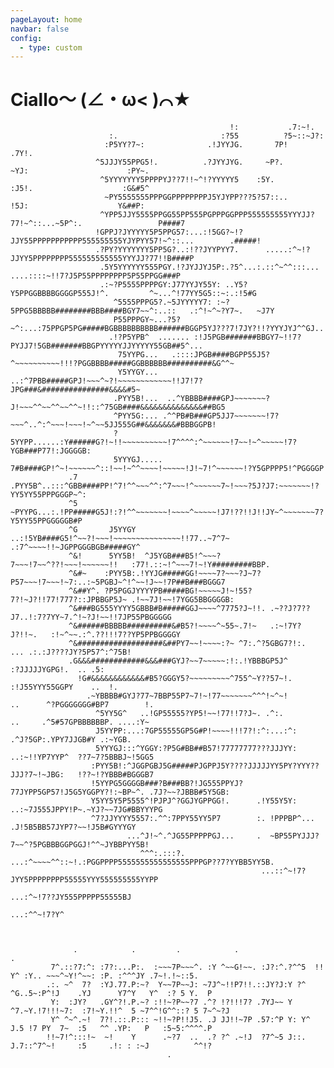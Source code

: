 ```yaml
---
pageLayout: home
navbar: false
config:
  - type: custom
---
```


# Ciallo～ (∠・ω< )⌒★

                                                     !:           .7:~!.
                          :.                       :?55          ?5~::~J?:
                         :P5YY?7~:              .!JYYJG.       7P!      .7Y!.
                       ^5JJJY55PPG5!.          .?JYYJYG.     ~P?.          ~YJ:                      :PY~.
                        ^5YYYYYYY5PPPPYJ??7!!~^!?YYYYY5    :5Y.              :J5!.                    :G&#5^
                         ~PY5555555PPPGGPPPPPPPPJ5YJYPP???5?57::..              !5J:                    Y&##P:
                        ^YPP5JJY5555PPGG55PP555PGPPPGGPPP555555555YYYJJ?77!~^::...~5P^:.                 P####7
                       !GPPJ?JYYYYY5P5PPG57:...:!5GG?~!?JJY55PPPPPPPPPPP555555555YJYPYY57!~^::...        .#####!
                       .?PY?YYYYYYY5PP5G?..:!??JYYPYY7.      .....:^~!?JJYY5PPPPPPPP555555555555YYYJJ?77!!B####P
                        .5Y5YYYYYY555PGY.!?JYJJYJ5P:.?5^...:.::^~^^:::... ....::::~!!7?J5P55PPPPPPPP5P55PPGG###P
                        .:~?P5555PPPPGY:J77YYJY55Y: ..Y5?Y5PPGGBBBBGGGGP555J!^.         ^~...^!77YY5G5::~:.:!5#G
                           ^5555PPPG5?.~5JYYYYY7: :~?5PPG5BBBBB########BBB####BGY7~~^:..::   .:^!~^~?Y7~.   ~J7Y
                           P55PPPGY~...?5?~^:...:75PPGP5PG#####BGBBBBBBBBBB######BGGP5YJ???7!7JY?!!?YYYJYJ^^GJ..
                          .!?P5YPB^  ....... :!J5PGB#######BBGY7~!!7?PYJJ7!5GB#######BBGPYYYYYJJYYYYY55GB##5^...
                            75YYPG...   .::::JPGB####BGPP55J5?^~~~~~~~~~~!!!?PGGBBBB#####GGBBBBBB##########&G^^~
                            Y5YYGY...  ..:^7PBB#####GPJ!~~~^~?!~~~~~~~~~~~~!!J7!7?JPG###&###############&&&&#5~
                           .PYY5B!...  ..^YBBBB####GPJ~~~~~~~?J!~~~^^~~^^~~^^~!!::^75GB####&&&&&&&&&&&&&&##BG5
                           ^PYY5G:... .^^PB#B###GP5JJ7~~~~~~~!7?~~~^..^:^~~~!~~~!~^~~5JJ555G##&&&&&&&#BBBGGPB!
                           ?5YYPP......:Y######G?!~!!~~~~~~~~~~!7^^^^:^~~~~~~!7~~!~^~~~~~!7?YGB###P77!:JGGGGB:
                           5YYYGJ..... 7#B####GP!^~!~~~~~~^::!~~!~^^~~~~!~~~~~!J!~7!^~~~~~~!?Y5GPPPP5!^PGGGGP
                 .7       .PYY5B^..:::^GBB####PP!^7!^^~~~^^:^7~~~!^~~~~~~7~!~~~?5J?J7:~~~~~~~!?YY5YY55PPPGGGP~^:
                 ^5       ~PYYPG...:.!PP#####G5J!:?!^^~~~~~~~!~~~~^~~~~~!J7!??!!J!!JY~^~~~~~~~7?Y5YY55PPGGGGGB#P
                 ^G       J5YYGY ..:!5YB####G5!^~~?!~~~!~~~~~~~~~~~~~~~!!77..~7^7~ .:7^~~~~!!~JGPPGGGBGB#####GY^
                 ^&!      5YY5B!  ^J5YGB###B5!^~~~?7~~~!7~~^??!~~~!~~~~~~!!   :77!.::~!^~~~7!~!Y#########BBP.
                 ^&#~    :PYY5B:.!YYJG#####GG!~~~~7?~~~?J~7?P57~~~!7~~~!~7:..:~5PGBJ~^!^~~!J~~!7P##B###BGGG7
                 ^&##Y^. ?P5PGGJYYYYPB#####BG!~~~~~J!~!55?7?!~J?!!77!777?::JPBBGP5J~ .!~~7J!~~!7YGG5BBGGGGB:
                 ^&###BG555YYYY5GBBB#B#####GGJ~~~~^7775?J~!!. .~??J?7??J7..!:7?7YY~7.^!~?J!~~!!7JP55PBGGGGG
                 ^&######BBBBB##########&#B5?!~~~~^~55~.7!~   .:~!7Y?J?!!~.   :!~^~~.:^.??!!!7??YP5PPBGGGGY
                 ^&###################&##PY7~~!~~~~:?~ ^7:.^?5GBG7?!:.          ... .:.:J????JY?5P57^:^75B!
                 .G&&&############&&&###GYJ?~~7~~~~~:!:.!YBBBGP5J^                    :?JJJJJYGPG!.  .. .5:
                   !G#&&&&&&&&&&&&#B5?GGGY5?~~~~~~~~~^755^~Y??57~!.                :!J55YYY55GGPY    ..  !.
                     .~YBBBB#GYJ?77~7BBP55P7~7!~!77~~~~~~~^^^!~^~!         ..      ^?PGGGGGGG#BP7        !.
                       ^5YY5G^   ..!GP55555?YP5!~~!77!!7?J~. .^:.          ..     .^5#57GPBBBBBBP. ....:Y~
                       J5YYPP:...:7GP55555GP5G#P!~~~~!!!7?!:^:...:^:           .^J?5GP:.YPY7JJGB#Y .:~YGB.
                       5YYYGJ:::^YGGY:?P5G#BB##B57!77777777???JJJYY:     ..:~!!YP7YYP^  ??7~7?5BBBJ~!5GG5
                      :PYY5B!:^JGGPGBJ5G#####PJGPPJ5Y????JJJJJYY5PY?YYY??JJJ?7~!~JBG:   !??~!?YBBB#BGGGB7
                      !5YYPG5GGGGB###?B###BB?!JG555PPYJ?77JYPP5GP57!J5G5YGGPY?!:~BP~^. .7J?~~?JBBB#5Y5GB:
                      Y5YY5Y5P5555^!PJPJ^?GGJYGPPGG!.      .!Y55Y5Y:  ..:~7J555JPPY!P~.~YJ?~~7JG#BBYYYPG
                      ^7?JJYYYY5557:.^^:7PPY55YY5P7        :. !PPPBP^...    .J!5B5BB57JYP7?~~!J5B#GYYYGY
                              ...^J!~^.^JG55PPPPPGJ...     .  ~BP55PYJJJ?7~~^?5PGBBBGGPGGJ!^^~JYBBPYY5B!
                                 ^^^:.:::?.  ...:^~~~~^^::~!.:PGGPPPP5555555555555555PPPGP??7?YYBB5YY5B.
                                                            ...::^~!7?JYY5PPPPPPPP55555YYY555555555YYPP
                                                                            ...:^~!7??JY555PPPPP55555BJ
                                                                                           ...:^^~!7?Y^



                  .            .         .            .                                         .
             7^.::?7:^: :7?:...P:.  :~~~7P~~~^. :Y ^~~G!~~. :J?:^.?^^5  !! Y^ :Y.. ~~~^~Y!^~~: :P. :^^^JY .7~!.!~::5.
            .:. ~^  7?  :YJ.77.P:~?  Y~~7P~~J: ~7J^~!!P7!!.::JY?J:Y ?^ ^G..5~:P^!J    .YJ      Y7^Y   Y^  :? 5 Y.  P
             Y:  :JY?   .GY^?!.P.~? :!!~?P~~?7 .^? !?!!!7? .7YJ~~ Y ^7.~Y.!7!!!~7:  :7!~Y.!!^  5 ~7^^!G^^::? 5 7~^~?J
             Y^ ^~^.~!  7?!.::.P::: ~!!~?P!!J5. .J JJ!!~7P .57:^P Y: Y^ J.5 !7 PY  7~  :5   ^^ .YP:   P   :5~5:^^^^.P
            !!~7!^:::!~  ~!    Y      .~?7  ..  .? ?^ .~!J  ?7^~5 J::.  J.7::^7^~!     :5     .!: : :~J          ^^!?
                                       .

<!-- markdownlint-disable-file -->
